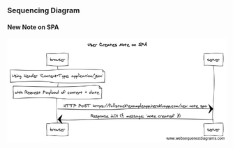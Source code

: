 ### Sequencing Diagram
#### New Note on SPA
![new spa note](https://github.com/ClareBee/fullstackopen/blob/master/assets/new_note_spa.png)
